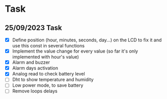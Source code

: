 # Task

## 25/09/2023 Task

- [X] Define position (hour, minutes, seconds, day...) on the LCD to fix it and use this const in several functions
- [X] Implement the value change for every value (so far it's only implemented with hour's value)
- [X] Alarm and buzzer
- [X] Alarm days activation
- [X] Analog read to check battery level
- [ ] Dht to show temperature and humidity
- [ ] Low power mode, to save battery
- [ ] Remove loops delays